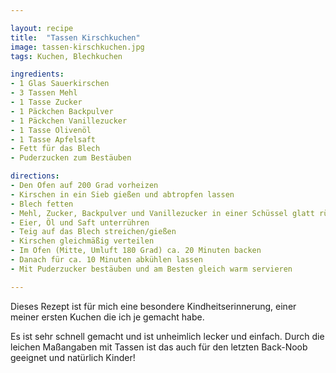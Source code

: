 ```yaml
---

layout: recipe
title:  "Tassen Kirschkuchen"
image: tassen-kirschkuchen.jpg
tags: Kuchen, Blechkuchen

ingredients:
- 1 Glas Sauerkirschen
- 3 Tassen Mehl
- 1 Tasse Zucker
- 1 Päckchen Backpulver
- 1 Päckchen Vanillezucker
- 1 Tasse Olivenöl
- 1 Tasse Apfelsaft
- Fett für das Blech
- Puderzucken zum Bestäuben

directions:
- Den Ofen auf 200 Grad vorheizen
- Kirschen in ein Sieb gießen und abtropfen lassen
- Blech fetten
- Mehl, Zucker, Backpulver und Vanillezucker in einer Schüssel glatt rühren
- Eier, Öl und Saft unterrühren
- Teig auf das Blech streichen/gießen
- Kirschen gleichmäßig verteilen
- Im Ofen (Mitte, Umluft 180 Grad) ca. 20 Minuten backen
- Danach für ca. 10 Minuten abkühlen lassen
- Mit Puderzucker bestäuben und am Besten gleich warm servieren

---
```


Dieses Rezept ist für mich eine besondere Kindheitserinnerung, einer meiner ersten Kuchen die ich je gemacht habe.

Es ist sehr schnell gemacht und ist unheimlich lecker und einfach. Durch die leichen Maßangaben mit Tassen ist das auch für den
letzten Back-Noob geeignet und natürlich Kinder!
